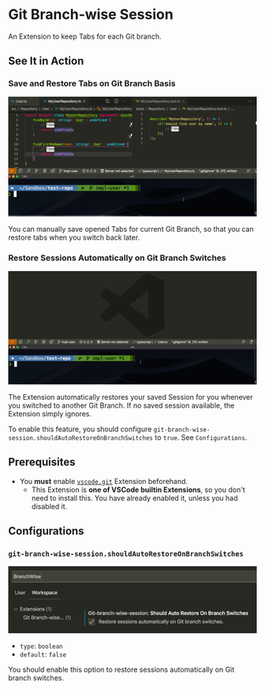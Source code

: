 # Git Branch-wise Session

An Extension to keep Tabs for each Git branch.

## See It in Action

### Save and Restore Tabs on Git Branch Basis

![Manual Save and Restore for Current Branch](./assets/save-and-restore.gif)

You can manually save opened Tabs for current Git Branch, so that you can restore tabs when you switch back later.

### Restore Sessions Automatically on Git Branch Switches

![Auto Restore on Branch Switches](./assets/auto-restore.gif)

The Extension automatically restores your saved Session for you whenever you switched to another Git Branch. If no saved session available, the Extension simply ignores.

To enable this feature, you should configure `git-branch-wise-session.shouldAutoRestoreOnBranchSwitches` to `true`. See `Configurations`.

## Prerequisites

- You **must** enable [`vscode.git`](vscode:extension/vscode.git) Extension beforehand.
  - This Extension is **one of VSCode builtin Extensions**, so you don't need to install this. You have already enabled it, unless you had disabled it.

## Configurations

### `git-branch-wise-session.shouldAutoRestoreOnBranchSwitches`

![Settings](./assets/settings.png)

- `type`: `boolean`
- `default`: `false`

You should enable this option to restore sessions automatically on Git branch switches.
